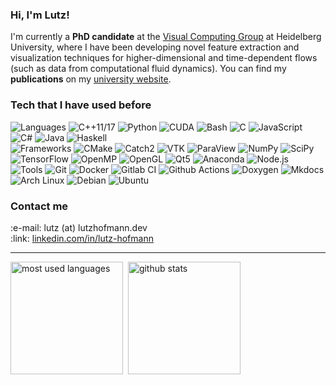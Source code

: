 
<h3>Hi, I'm Lutz!</h3>

I'm currently a **PhD candidate** at the [Visual Computing Group](https://vcg.iwr.uni-heidelberg.de/) at Heidelberg University, where I have been developing novel feature extraction and visualization techniques for higher-dimensional and time-dependent flows (such as data from computational fluid dynamics).
You can find my **publications** on my [university website](https://vcg.iwr.uni-heidelberg.de/people/hofmann/).


<h3>Tech that I have used before</h3>

![Languages](https://img.shields.io/static/v1?label=&message=Languages:&color=005896&style=flat-square)
![C++11/17](https://img.shields.io/static/v1?logo=cplusplus&label=&message=C%2B%2B11/17&color=333&style=flat-square&link=)
![Python](https://img.shields.io/static/v1?logo=python&label=&message=Python&color=333&style=flat-square&link=)
![CUDA](https://img.shields.io/static/v1?logo=nvidia&label=&message=CUDA&color=333&style=flat-square&link=)
![Bash](https://img.shields.io/static/v1?logo=gnubash&label=&message=Bash&color=333&style=flat-square&link=)
![C](https://img.shields.io/static/v1?logo=c&label=&message=C&color=333&style=flat-square&link=)
![JavaScript](https://img.shields.io/static/v1?logo=javascript&label=&message=JavaScript&color=333&style=flat-square&link=)
![C#](https://img.shields.io/static/v1?logo=csharp&label=&message=C%23&color=333&style=flat-square&link=)
![Java](https://img.shields.io/static/v1?logo=java&label=&message=Java&color=333&style=flat-square&link=)
![Haskell](https://img.shields.io/static/v1?logo=haskell&label=&message=Haskell&color=333&style=flat-square&link=)
<br/>
![Frameworks](https://img.shields.io/static/v1?label=&message=Frameworks:&color=005896&style=flat-square)
![CMake](https://img.shields.io/static/v1?logo=CMake&label=&message=CMake&color=333&style=flat-square&link=)
![Catch2](https://img.shields.io/static/v1?logo=Catch2&label=&message=Catch2&color=333&style=flat-square&link=)
![VTK](https://img.shields.io/static/v1?logo=VTK&label=&message=VTK&color=333&style=flat-square&link=)
![ParaView](https://img.shields.io/static/v1?logo=ParaView&label=&message=ParaView&color=333&style=flat-square&link=)
![NumPy](https://img.shields.io/static/v1?logo=NumPy&label=&message=NumPy&color=333&style=flat-square&link=)
![SciPy](https://img.shields.io/static/v1?logo=SciPy&label=&message=SciPy&color=333&style=flat-square&link=)
![TensorFlow](https://img.shields.io/static/v1?logo=TensorFlow&label=&message=TensorFlow&color=333&style=flat-square&link=)
![OpenMP](https://img.shields.io/static/v1?logo=OpenMP&label=&message=OpenMP&color=333&style=flat-square&link=)
![OpenGL](https://img.shields.io/static/v1?logo=OpenGL&label=&message=OpenGL&color=333&style=flat-square&link=)
![Qt5](https://img.shields.io/static/v1?logo=Qt&label=&message=Qt5&color=333&style=flat-square&link=)
![Anaconda](https://img.shields.io/static/v1?logo=Anaconda&label=&message=Anaconda&color=333&style=flat-square&link=)
![Node.js](https://img.shields.io/static/v1?logo=Node.js&label=&message=Node.js&color=333&style=flat-square&link=)
<br/>
![Tools](https://img.shields.io/static/v1?label=&message=Tools:&color=005896&style=flat-square)
![Git](https://img.shields.io/static/v1?logo=Git&label=&message=Git&color=333&style=flat-square&link=)
![Docker](https://img.shields.io/static/v1?logo=Docker&label=&message=Docker&color=333&style=flat-square&link=)
![Gitlab CI](https://img.shields.io/static/v1?logo=Gitlab&label=&message=Gitlab+CI&color=333&style=flat-square&link=)
![Github Actions](https://img.shields.io/static/v1?logo=Github&label=&message=Github+Actions&color=333&style=flat-square&link=)
![Doxygen](https://img.shields.io/static/v1?logo=Doxygen&label=&message=Doxygen&color=333&style=flat-square&link=)
![Mkdocs](https://img.shields.io/static/v1?logo=Mkdocs&label=&message=Mkdocs&color=333&style=flat-square&link=)
![Arch Linux](https://img.shields.io/static/v1?logo=ArchLinux&label=&message=Arch+Linux&color=333&style=flat-square&link=)
![Debian](https://img.shields.io/static/v1?logo=Debian&label=&message=Debian&color=333&style=flat-square&link=)
![Ubuntu](https://img.shields.io/static/v1?logo=Ubuntu&label=&message=Ubuntu&color=333&style=flat-square&link=)


<h3>Contact me</h3>
:e-mail: lutz (at) lutzhofmann.dev <br/>
:link: <a href="https://www.linkedin.com/in/lutz-hofmann">linkedin.com/in/lutz-hofmann</a>

<hr />
<a href="#"><img align="top" alt="most used languages" src="https://github-readme-stats.vercel.app/api/top-langs/?username=lhofmann&langs_count=8&layout=compact&theme=tokyonight" height="180px" /></a>&nbsp;
<a href="#"><img align="top" alt="github stats" src="https://github-readme-stats.vercel.app/api?username=lhofmann&show_icons=true&theme=tokyonight" height="180px" /></a>
